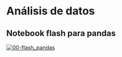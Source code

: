 # Análisis de datos

## Notebook flash para pandas
[![00-flash_pandas](https://colab.research.google.com/assets/colab-badge.svg)](https://colab.research.google.com/github/davidbetancur8/Biomedica/blob/master/ds_2021/02-analisis_de_datos/00-flash_pandas.ipynb)
